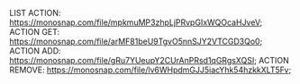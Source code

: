 LIST ACTION:
https://monosnap.com/file/mpkmuMP3zhpLjPRvpGIxWQOcaHJveV;
ACTION GET:
https://monosnap.com/file/arMF81beU9TgvO5nnSJY2VTCGD3Qo0;
ACTION ADD:
https://monosnap.com/file/gRu7YUeupY2CUrAnPRsd1qGRgsXQSI;
ACTION REMOVE:
https://monosnap.com/file/lv6WHpdmGJJ5iacYhk54hzkkXLT5Fv;
